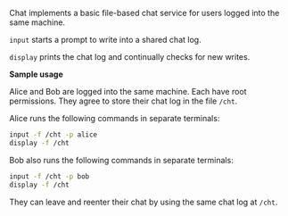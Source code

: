 Chat implements a basic file-based chat service for users logged into the 
same machine. 

`input` starts a prompt to write into a shared chat log. 

`display` prints the chat log and continually checks for new writes.

**Sample usage**

Alice and Bob are logged into the same machine. Each have root permissions.
They agree to store their chat log in the file `/cht`.

Alice runs the following commands in separate terminals:

```bash
input -f /cht -p alice
display -f /cht
```

Bob also runs the following commands in separate terminals:

```bash
input -f /cht -p bob
display -f /cht
```

They can leave and reenter their chat by using the same chat log at `/cht`.